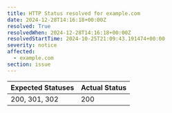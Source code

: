 ```yaml
---
title: HTTP Status resolved for example.com
date: 2024-12-28T14:16:18+00:00Z
resolved: True
resolvedWhen: 2024-12-28T14:16:18+00:00Z
resolvedStartTime: 2024-10-25T21:09:43.191474+00:00
severity: notice
affected:
  - example.com
section: issue
---
```


| Expected Statuses | Actual Status  |
|-------------------|----------------|
| 200, 301, 302 | 200 |
